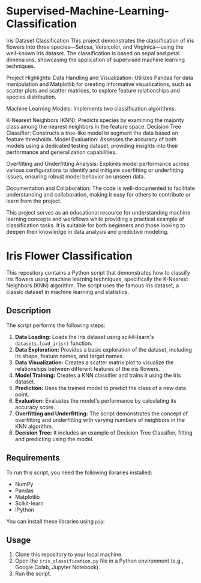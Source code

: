 # Supervised-Machine-Learning-Classification
Iris Dataset Classification
This project demonstrates the classification of iris flowers into three species—Setosa, Versicolor, and Virginica—using the well-known Iris dataset. The classification is based on sepal and petal dimensions, showcasing the application of supervised machine learning techniques.

Project Highlights:
Data Handling and Visualization: Utilizes Pandas for data manipulation and Matplotlib for creating informative visualizations, such as scatter plots and scatter matrices, to explore feature relationships and species distribution.

Machine Learning Models: Implements two classification algorithms:

K-Nearest Neighbors (KNN): Predicts species by examining the majority class among the nearest neighbors in the feature space.
Decision Tree Classifier: Constructs a tree-like model to segment the data based on feature thresholds.
Model Evaluation: Assesses the accuracy of both models using a dedicated testing dataset, providing insights into their performance and generalization capabilities.

Overfitting and Underfitting Analysis: Explores model performance across various configurations to identify and mitigate overfitting or underfitting issues, ensuring robust model behavior on unseen data.

Documentation and Collaboration: The code is well-documented to facilitate understanding and collaboration, making it easy for others to contribute or learn from the project.

This project serves as an educational resource for understanding machine learning concepts and workflows while providing a practical example of classification tasks. It is suitable for both beginners and those looking to deepen their knowledge in data analysis and predictive modeling.

# Iris Flower Classification

This repository contains a Python script that demonstrates how to classify iris flowers using machine learning techniques, specifically the K-Nearest Neighbors (KNN) algorithm. The script uses the famous Iris dataset, a classic dataset in machine learning and statistics.

## Description

The script performs the following steps:

1. **Data Loading:** Loads the Iris dataset using scikit-learn's `datasets.load_iris()` function.
2. **Data Exploration:** Provides a basic exploration of the dataset, including its shape, feature names, and target names.
3. **Data Visualization:** Creates a scatter matrix plot to visualize the relationships between different features of the iris flowers.
4. **Model Training:** Creates a KNN classifier and trains it using the Iris dataset.
5. **Prediction:** Uses the trained model to predict the class of a new data point.
6. **Evaluation:** Evaluates the model's performance by calculating its accuracy score.
7. **Overfitting and Underfitting:** The script demonstrates the concept of overfitting and underfitting with varying numbers of neighbors in the KNN algorithm.
8. **Decision Tree:** It includes an example of Decision Tree Classifier, fitting and predicting using the model.

## Requirements

To run this script, you need the following libraries installed:

- NumPy
- Pandas
- Matplotlib
- Scikit-learn
- IPython

You can install these libraries using `pip`:

## Usage

1. Clone this repository to your local machine.
2. Open the `iris_classification.py` file in a Python environment (e.g., Google Colab, Jupyter Notebook).
3. Run the script.

